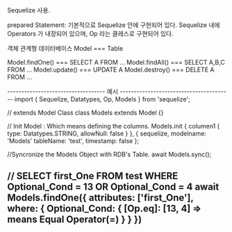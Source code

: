 Sequelize 사용.


prepared Statement: 기본적으로 Sequelize 안에 구현되어 있다.
Sequelize 내에 Operators 가 내장되어 있으며, Op 라는 클래스로 구현되어 있다.


   객체                           관계형 데이터베이스
  Model              ===             Table

Model.findOne()      ===         SELECT A FROM ...
Model.findAll()      ===        SELECT A,B,C FROM ...
Model.update()       ===          UPDATE A 
Model.destroy()      ===         DELETE A FROM ...




----------------------------------- 예시 ----------------------------------------
import { Sequelize, Datatypes, Op, Models } from 'sequelize';

// extends Model Class
class Models extends Model {}

// Init Model : Which means defining the columns.
Models.init {
  columen1 {
    type: Datatypes.STRING,
    allowNull: false
  }
}, {
  sequelize,
  modelname: 'Models'
  tableName: 'test',
  timestamp: false
};

//Syncronize the Models Object with RDB's Table.
await Models.sync();

// SELECT first_One FROM test WHERE Optional_Cond = 13 OR Optional_Cond = 4
await Models.findOne({
  attributes: ['first_One'],
  where: {
    Optional_Cond: {
      [Op.eq]: [13, 4]        => means Equal Operator(=)
    }
  }
})
------------------------------------------------------------------------------------